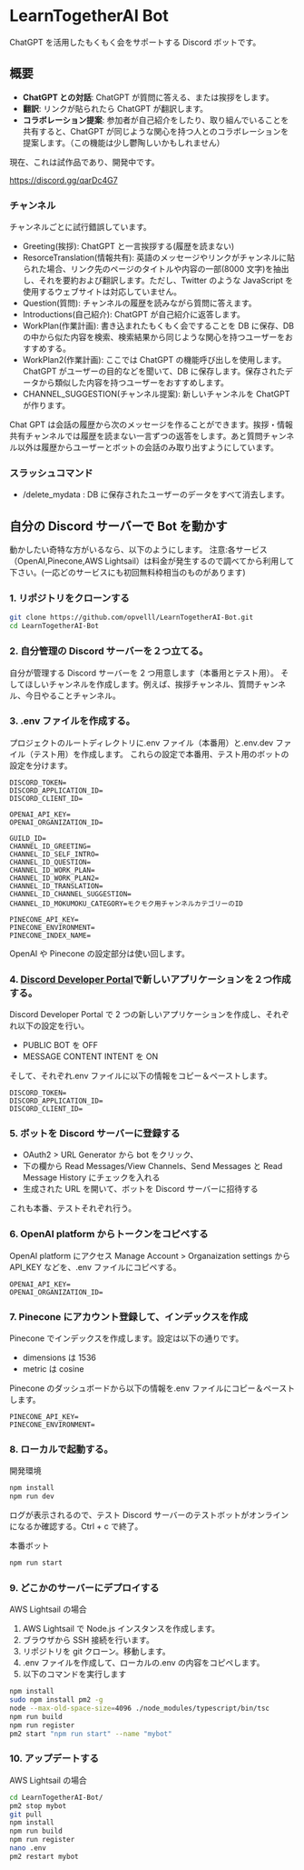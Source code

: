 # LearnTogetherAI Bot

ChatGPT を活用したもくもく会をサポートする Discord ボットです。

## 概要

- **ChatGPT との対話**: ChatGPT が質問に答える、または挨拶をします。
- **翻訳**: リンクが貼られたら ChatGPT が翻訳します。
- **コラボレーション提案**: 参加者が自己紹介をしたり、取り組んでいることを共有すると、ChatGPT が同じような関心を持つ人とのコラボレーションを提案します。（この機能は少し鬱陶しいかもしれません）

現在、これは試作品であり、開発中です。

https://discord.gg/qarDc4G7

### チャンネル

チャンネルごとに試行錯誤しています。

- Greeting(挨拶): ChatGPT と一言挨拶する(履歴を読まない)
- ResorceTranslation(情報共有): 英語のメッセージやリンクがチャンネルに貼られた場合、リンク先のページのタイトルや内容の一部(8000 文字)を抽出し、それを要約および翻訳します。ただし、Twitter のような JavaScript を使用するウェブサイトは対応していません。
- Question(質問): チャンネルの履歴を読みながら質問に答えます。
- Introductions(自己紹介): ChatGPT が自己紹介に返答します。
- WorkPlan(作業計画): 書き込まれたもくもく会ですることを DB に保存、DB の中から似た内容を検索、検索結果から同じような関心を持つユーザーをおすすめする。
- WorkPlan2(作業計画): ここでは ChatGPT の機能呼び出しを使用します。ChatGPT がユーザーの目的などを聞いて、DB に保存します。保存されたデータから類似した内容を持つユーザーをおすすめします。
- CHANNEL_SUGGESTION(チャンネル提案): 新しいチャンネルを ChatGPT が作ります。

Chat GPT は会話の履歴から次のメッセージを作ることができます。挨拶・情報共有チャンネルでは履歴を読まない一言ずつの返答をします。あと質問チャンネル以外は履歴からユーザーとボットの会話のみ取り出すようにしています。

### スラッシュコマンド

- /delete_mydata : DB に保存されたユーザーのデータをすべて消去します。

## 自分の Discord サーバーで Bot を動かす

動かしたい奇特な方がいるなら、以下のようにします。
注意:各サービス（OpenAI,Pinecone,AWS Lightsail）は料金が発生するので調べてから利用して下さい。(一応どのサービスにも初回無料枠相当のものがあります)

### 1. リポジトリをクローンする

```sh
git clone https://github.com/opvelll/LearnTogetherAI-Bot.git
cd LearnTogetherAI-Bot
```

### 2. 自分管理の Discord サーバーを２つ立てる。

自分が管理する Discord サーバーを 2 つ用意します（本番用とテスト用）。
そしてほしいチャンネルを作成します。例えば、挨拶チャンネル、質問チャンネル、今日やることチャンネル。

### 3. .env ファイルを作成する。

プロジェクトのルートディレクトリに.env ファイル（本番用）と.env.dev ファイル（テスト用）を作成します。
これらの設定で本番用、テスト用のボットの設定を分けます。

```env
DISCORD_TOKEN=
DISCORD_APPLICATION_ID=
DISCORD_CLIENT_ID=

OPENAI_API_KEY=
OPENAI_ORGANIZATION_ID=

GUILD_ID=
CHANNEL_ID_GREETING=
CHANNEL_ID_SELF_INTRO=
CHANNEL_ID_QUESTION=
CHANNEL_ID_WORK_PLAN=
CHANNEL_ID_WORK_PLAN2=
CHANNEL_ID_TRANSLATION=
CHANNEL_ID_CHANNEL_SUGGESTION=
CHANNEL_ID_MOKUMOKU_CATEGORY=モクモク用チャンネルカテゴリーのID

PINECONE_API_KEY=
PINECONE_ENVIRONMENT=
PINECONE_INDEX_NAME=
```

OpenAI や Pinecone の設定部分は使い回します。

### 4. [Discord Developer Portal](https://discord.com/developers/applications)で新しいアプリケーションを２つ作成する。

Discord Developer Portal で 2 つの新しいアプリケーションを作成し、それぞれ以下の設定を行い。

- PUBLIC BOT を OFF
- MESSAGE CONTENT INTENT を ON

そして、それぞれ.env ファイルに以下の情報をコピー＆ペーストします。

```env
DISCORD_TOKEN=
DISCORD_APPLICATION_ID=
DISCORD_CLIENT_ID=
```

### 5. ボットを Discord サーバーに登録する

- OAuth2 > URL Generator から bot をクリック、
- 下の欄から Read Messages/View Channels、Send Messages と Read Message History にチェックを入れる
- 生成された URL を開いて、ボットを Discord サーバーに招待する

これも本番、テストそれぞれ行う。

### 6. OpenAI platform からトークンをコピペする

OpenAI platform にアクセス Manage Account > Organaization settings から API_KEY などを、.env ファイルにコピペする。

```env
OPENAI_API_KEY=
OPENAI_ORGANIZATION_ID=
```

### 7. Pinecone にアカウント登録して、インデックスを作成

Pinecone でインデックスを作成します。設定は以下の通りです。

- dimensions は 1536
- metric は cosine

Pinecone のダッシュボードから以下の情報を.env ファイルにコピー＆ペーストします。

```env
PINECONE_API_KEY=
PINECONE_ENVIRONMENT=
```

### 8. ローカルで起動する。

開発環境

```sh
npm install
npm run dev
```

ログが表示されるので、テスト Discord サーバーのテストボットがオンラインになるか確認する。Ctrl + c で終了。

本番ボット

```sh
npm run start
```

### 9. どこかのサーバーにデプロイする

AWS Lightsail の場合

1. AWS Lightsail で Node.js インスタンスを作成します。
2. ブラウザから SSH 接続を行います。
3. リポジトリを git クローン。移動します。
4. .env ファイルを作成して、ローカルの.env の内容をコピペします。
5. 以下のコマンドを実行します

```sh
npm install
sudo npm install pm2 -g
node --max-old-space-size=4096 ./node_modules/typescript/bin/tsc
npm run build
npm run register
pm2 start "npm run start" --name "mybot"
```

### 10. アップデートする

AWS Lightsail の場合

```sh
cd LearnTogetherAI-Bot/
pm2 stop mybot
git pull
npm install
npm run build
npm run register
nano .env
pm2 restart mybot
```
